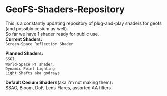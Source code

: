 # GeoFS-Shaders-Repository
This is a constantly updating repository of plug-and-play shaders for geofs (and possibly cesium as well).<br>
So far we have 1 shader ready for public use. <br>
**Current Shaders:**<br>
`Screen-Space Reflection Shader`<br>

**Planned Shaders:**<br>
`SSGI`,<br>
`World-Space PT shader`,<br>
`Dynamic Point Lighting`<br>
`Light Shafts aka godrays`<br>

**Default Cesium Shaders**(aka i'm not making them):<br>
SSAO, Bloom, DoF, Lens Flares, assorted AA filters.
